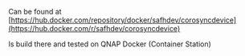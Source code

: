 Can be found at [https://hub.docker.com/repository/docker/safhdev/corosyncdevice](https://hub.docker.com/r/safhdev/corosyncdevice)

Is build there and tested on QNAP Docker (Container Station)
